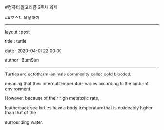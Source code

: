 #컴퓨터 알고리즘 2주차 과제

##포스트 작성하기



---

layout :        post

title : turtle

date : 2020-04-01 22:00:00

author : BumSun

---

Turtles are ectotherm-animals commonlty called cold blooded,

meaning that their internal temperature varies according to the ambient environment.

However, because of their high metabolic rate, 

leatherback sea turtles have a body temperature that is noticeably higher than that of the 

surrounding water. 



